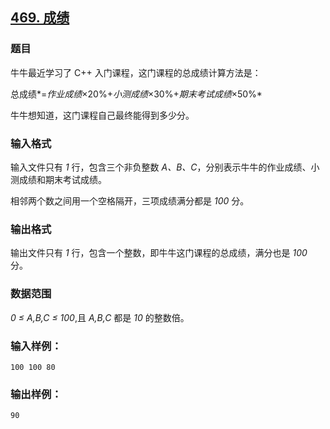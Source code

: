 ## [469. 成绩](https://www.acwing.com/problem/content/471/)

### 题目

牛牛最近学习了 C++ 入门课程，这门课程的总成绩计算方法是：

总成绩*=*作业成绩*×20%+*小测成绩*×30%+*期末考试成绩*×50%*

牛牛想知道，这门课程自己最终能得到多少分。

### 输入格式

输入文件只有 *1* 行，包含三个非负整数 *A、B、C*，分别表示牛牛的作业成绩、小测成绩和期末考试成绩。

相邻两个数之间用一个空格隔开，三项成绩满分都是 *100* 分。

### 输出格式

输出文件只有 *1* 行，包含一个整数，即牛牛这门课程的总成绩，满分也是 *100* 分。

### 数据范围

*0 ≤ A,B,C ≤ 100*,且 *A,B,C* 都是 *10* 的整数倍。

### 输入样例：

```
100 100 80
```

### 输出样例：

```
90
```
